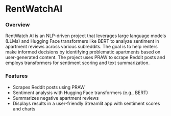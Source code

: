 # RentWatchAI

### Overview

RentWatch AI is an NLP-driven project that leverages large language models (LLMs) and Hugging Face transformers like BERT to analyze sentiment in apartment reviews across various subreddits. The goal is to help renters make informed decisions by identifying problematic apartments based on user-generated content. The project uses PRAW to scrape Reddit posts and employs transformers for sentiment scoring and text summarization.

### Features

- Scrapes Reddit posts using PRAW
- Sentiment analysis with Hugging Face transformers (e.g., BERT)
- Summarizes negative apartment reviews
- Displays results in a user-friendly Streamlit app with sentiment scores and charts